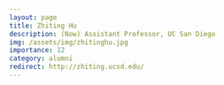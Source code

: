 ```yaml
---
layout: page
title: Zhiting Hu
description: (Now) Assistant Professor, UC San Diego
img: /assets/img/zhitinghu.jpg
importance: 12
category: alumni
redirect: http://zhiting.ucsd.edu/
---
```

